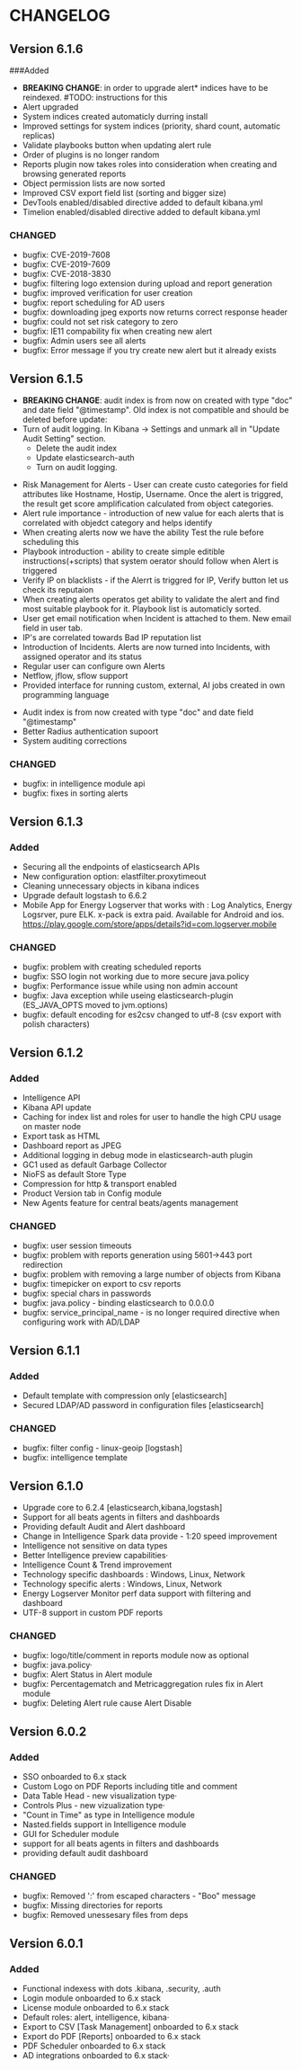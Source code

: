 # **CHANGELOG** #

## Version 6.1.6
###Added
+ **BREAKING CHANGE**: in order to upgrade alert* indices have to be reindexed. #TODO: instructions for this
+ Alert upgraded
+ System indices created automaticly durring install
+ Improved settings for system indices (priority, shard count, automatic replicas)
+ Validate playbooks button when updating alert rule
+ Order of plugins is no longer random
+ Reports plugin now takes roles into consideration when creating and browsing generated reports
+ Object permission lists are now sorted
+ Improved CSV export field list (sorting and bigger size)
+ DevTools enabled/disabled directive added to default kibana.yml
+ Timelion enabled/disabled directive added to default kibana.yml


### CHANGED
- bugfix: CVE-2019-7608
- bugfix: CVE-2019-7609
- bugfix: CVE-2018-3830
- bugfix: filtering logo extension during upload and report generation
- bugfix: improved verification for user creation
- bugfix: report scheduling for AD users
- bugfix: downloading jpeg exports now returns correct response header
- bugfix: could not set risk category to zero
- bugfix: IE11 compability fix when creating new alert
- bugfix: Admin users see all alerts
- bugfix: Error message if you try create new alert but it already exists


## Version 6.1.5 

- **BREAKING CHANGE**: audit index is from now on created with type "doc" and date field "@timestamp". Old index is not compatible and should be deleted before update:
- Turn of audit logging. In Kibana -> Settings and unmark all in "Update Audit Setting" section.
    - Delete the audit index
    - Update elasticsearch-auth
    - Turn on audit logging.
+ Risk Management for Alerts - User can create custo categories for field attributes like Hostname, Hostip, Username. Once the alert is triggred, the result get score amplification calculated from object categories.
+ Alert rule importance - introduction of new value for each alerts that is correlated with objedct category and helps identify 
+ When creating alerts now we have the ability Test the rule before scheduling this
+ Playbook introduction - ability to create simple editible instructions(+scripts) that system oerator should follow when Alert is triggered
+ Verify IP on blacklists - if the Alerrt is triggred for IP, Verify button let us check its reputaion
+ When creating alerts operatos get ability to validate the alert and find most suitable playbook for it. Playbook list is automaticly sorted.
+ User get email notification when Incident is attached to them. New email field in user tab.
+ IP's are correlated towards Bad IP reputation list
+ Introduction of Incidents. Alerts are now turned into Incidents, with assigned operator and its status
+ Regular user can configure own Alerts
+ Netflow, jflow, sflow support
+ Provided interface for running custom, external, AI jobs created in own programming language

- Audit index is from now created with type "doc" and date field "@timestamp"
- Better Radius authentication supoort
- System auditing corrections

### CHANGED

- bugfix: in intelligence module api
- bugfix: fixes in sorting alerts


## Version 6.1.3 ##
### Added ###
- Securing all the endpoints of elasticsearch APIs
- New configuration option: elastfilter.proxytimeout
- Cleaning unnecessary objects in kibana indices
- Upgrade default logstash to 6.6.2
- Mobile App for Energy Logserver that works with : Log Analytics, Energy Logsrver, pure ELK. x-pack is extra paid. Available for Android and ios.
https://play.google.com/store/apps/details?id=com.logserver.mobile

### CHANGED ###
- bugfix: problem with creating scheduled reports
- bugfix: SSO login not working due to more secure java.policy
- bugfix: Performance issue while using non admin account
- bugfix: Java exception while useing elasticsearch-plugin (ES_JAVA_OPTS moved to jvm.options)
- bugfix: default encoding for es2csv changed to utf-8 (csv export with polish characters)
## Version 6.1.2 ##
### Added ###
- Intelligence API
- Kibana API update
- Caching for index list and roles for user to handle the high CPU usage on master node
- Export task as HTML
- Dashboard report as JPEG
- Additional logging in debug mode in elasticsearch-auth plugin
- GC1 used as default Garbage Collector
- NioFS as default Store Type
- Compression for http & transport enabled
- Product Version tab in Config module
- New Agents feature for central beats/agents management
### CHANGED ###
- bugfix: user session timeouts
- bugfix: problem with reports generation using 5601->443 port redirection
- bugfix: problem with removing a large number of objects from Kibana
- bugfix: timepicker on export to csv reports
- bugfix: special chars in passwords
- bugfix: java.policy - binding elasticsearch to 0.0.0.0
- bugfix: service_principal_name - is no longer required directive when configuring work with AD/LDAP

## Version 6.1.1 ##
### Added ###
- Default template with compression only [elasticsearch]
- Secured LDAP/AD password in configuration files [elasticsearch]
### CHANGED ###
- bugfix: filter config - linux-geoip [logstash]
- bugfix: intelligence template

## Version 6.1.0 ##
- Upgrade core to 6.2.4 [elasticsearch,kibana,logstash]
- Support for all beats agents in filters and dashboards
- Providing default Audit and Alert dashboard
- Change in Intelligence Spark data provide - 1:20 speed improvement
- Intelligence not sensitive on data types
- Better Intelligence preview capabilities·
- Intelligence Count & Trend improvement
- Technology specific dashboards : Windows, Linux, Network
- Technology specific alerts : Windows, Linux, Network
- Energy Logserver Monitor perf data support with filtering and dashboard
- UTF-8 support in custom PDF reports

### CHANGED ###
- bugfix: logo/title/comment in reports module now as optional
- bugfix: java.policy·
- bugfix: Alert Status in Alert module
- bugfix: Percentagematch and Metricaggregation rules fix in Alert module
- bugfix: Deleting Alert rule cause Alert Disable

## Version 6.0.2 ##
### Added ###
- SSO onboarded to 6.x stack
- Custom Logo on PDF Reports including title and comment
- Data Table Head - new visualization type·
- Controls Plus - new vizualization type·
- "Count in Time" as type in Intelligence module
- Nasted.fields support in Intelligence module
- GUI for Scheduler module
- support for all beats agents in filters and dashboards
- providing default audit dashboard
### CHANGED ###
- bugfix: Removed ':' from escaped characters - "Boo" message
- bugfix: Missing directories for reports
- bugfix: Removed unessesary files from deps

## Version 6.0.1 ##
### Added ###
- Functional indexess with dots .kibana, .security, .auth
- Login module onboarded to 6.x stack
- License module onboarded to 6.x stack
- Default roles: alert, intelligence, kibana·
- Export to CSV [Task Management] onboarded to 6.x stack
- Export do PDF [Reports] onboarded to 6.x stack
- PDF Scheduler onboarded to 6.x stack
- AD integrations onboarded to 6.x stack· 
